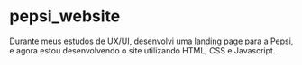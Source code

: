 # pepsi_website
Durante meus estudos de UX/UI, desenvolvi uma landing page para a Pepsi, e agora estou desenvolvendo o site utilizando HTML, CSS e Javascript.
